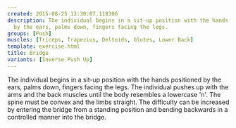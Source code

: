 ```yaml
---
created: 2015-08-25 13:30:07.118306
description: The individual begins in a sit-up position with the hands positioned
  by the ears, palms down, fingers facing the legs.
groups: [Push]
muscles: [Triceps, Trapezius, Deltoids, Glutes, Lower Back]
template: exercise.html
title: Bridge
variants: [Inverse Push Up]
---
```

The individual begins in a sit-up position with the hands positioned by the ears, palms down, fingers facing the legs. The individual pushes up with the arms and the back muscles until the body resembles a lowercase 'n'. The spine must be convex and the limbs straight. The difficulty can be increased by entering the bridge from a standing position and bending backwards in a controlled manner into the bridge.